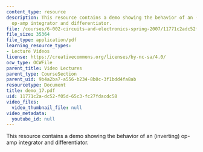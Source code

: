 ```yaml
---
content_type: resource
description: This resource contains a demo showing the behavior of an (inverting)
  op-amp integrator and differentiator.
file: /courses/6-002-circuits-and-electronics-spring-2007/11771c2adc52f05d65c3fc27fdacdc58_demo_17.pdf
file_size: 35364
file_type: application/pdf
learning_resource_types:
- Lecture Videos
license: https://creativecommons.org/licenses/by-nc-sa/4.0/
ocw_type: OCWFile
parent_title: Video Lectures
parent_type: CourseSection
parent_uid: 9b4a2ba7-a556-b234-8b0c-3f1bdd4fa8ab
resourcetype: Document
title: demo_17.pdf
uid: 11771c2a-dc52-f05d-65c3-fc27fdacdc58
video_files:
  video_thumbnail_file: null
video_metadata:
  youtube_id: null
---
```

This resource contains a demo showing the behavior of an (inverting) op-amp integrator and differentiator.